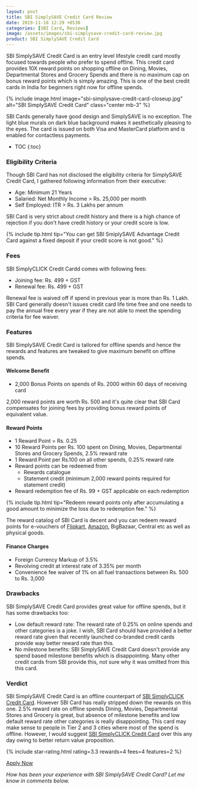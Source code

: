 ```yaml
---
layout: post
title: SBI SimplySAVE Credit Card Review
date: 2019-11-10 12:29 +0530
categories: [SBI Card, Reviews]
image: /assets/images/sbi-simplysave-credit-card-review.jpg
product: SBI SimplySAVE Credit Card
---
```


SBI SimplySAVE Credit Card is an entry level lifestyle credit card mostly focused towards people who prefer to spend offline. This credit card provides 10X reward points on shopping offline on Dining, Movies, Departmental Stores and Grocery Spends and there is no maximum cap on bonus reward points which is simply amazing. This is one of the best credit cards in India for beginners right now for offline spends.

{% include image.html image="sbi-simplysave-credit-card-closeup.jpg" alt="SBI SimplySAVE Credit Card" class="center mb-3" %}

SBI Cards generally have good design and SimplySAVE is no exception. The light blue murals on dark blue background makes it aesthetically pleasing to the eyes. The card is issued on both Visa and MasterCard platform and is enabled for contactless payments.

<!-- prettier-ignore -->
* TOC
{:toc}

### Eligibility Criteria

Though SBI Card has not disclosed the eligibility criteria for SimplySAVE Credit Card, I gathered following information from their executive:

- Age: Minimum 21 Years
- Salaried: Net Monthly Income > Rs. 25,000 per month
- Self Employed: ITR > Rs. 3 Lakhs per annum

SBI Card is very strict about credit history and there is a high chance of rejection if you don't have credit history or your credit score is low.

{% include tip.html tip="You can get SBI SmiplySAVE Advantage Credit Card against a fixed deposit if your credit score is not good." %}

### Fees

SBI SimplyCLICK Credit Cardd comes with following fees:

- Joining fee: Rs. 499 + GST
- Renewal fee: Rs. 499 + GST

Renewal fee is waived off if spend in previous year is more than Rs. 1 Lakh. SBI Card generally doesn't issues credit card life time free and one needs to pay the annual free every year if they are not able to meet the spending criteria for fee waiver.

### Features

SBI SimplySAVE Credit Card is tailored for offline spends and hence the rewards and features are tweaked to give maximum benefit on offline spends.

#### Welcome Benefit

- 2,000 Bonus Points on spends of Rs. 2000 within 60 days of receiving card

2,000 reward points are worth Rs. 500 and it's quite clear that SBI Card compensates for joining fees by providing bonus reward points of equivalent value.

#### Reward Points

- 1 Reward Point = Rs. 0.25
- 10 Reward Points per Rs. 100 spent on Dining, Movies, Departmental Stores and Grocery Spends, 2.5% reward rate
- 1 Reward Point per Rs.100 on all other spends, 0.25% reward rate
- Reward points can be redeemed from
  - Rewards catalogue
  - Statement credit (minimum 2,000 reward points required for statement credit)
- Reward redemption fee of Rs. 99 + GST applicable on each redemption

{% include tip.html tip="Redeem reward points only after accumulating a good amount to minimize the loss due to redemption fee." %}

The reward catalog of SBI Card is decent and you can redeem reward points for e-vouchers of [Flipkart](https://l.cardinfo.in/flipkart), [Amazon](https://l.cardinfo.in/amazon), BigBazaar, Central etc as well as physical goods.

#### Finance Charges

- Foreign Currency Markup of 3.5%
- Revolving credit at interest rate of 3.35% per month
- Convenience fee waiver of 1% on all fuel transactions between Rs. 500 to Rs. 3,000

### Drawbacks

SBI SimplySAVE Credit Card provides great value for offline spends, but it has some drawbacks too:

- Low default reward rate: The reward rate of 0.25% on online spends and other categories is a joke. I wish, SBI Card should have provided a better reward rate given that recently launched co-branded credit cards provide way better reward rate than this.
- No milestone benefits: SBI SimplySAVE Credit Card doesn't provide any spend based milestone benefits which is disappointing. Many other credit cards from SBI provide this, not sure why it was omitted from this this card.

### Verdict

SBI SimplySAVE Credit Card is an offline counterpart of [SBI SimplyCLICK Credit Card](/sbi-simplyclick-credit-card-review/). However SBI Card has really stripped down the rewards on this one. 2.5% reward rate on offline spends Dining, Movies, Departmental Stores and Grocery is great, but absence of milestone benefits and low default reward rate other categories is really disappointing. This card may make sense to people in Tier 2 and 3 cities where most of the spend is offline. However, I would suggest [SBI SimplyCLICK Credit Card](/sbi-simplyclick-credit-card-review/) over this any day owing to better return value proposition.

{% include star-rating.html rating=3.3 rewards=4 fees=4 features=2 %}

<a href="https://l.cardinfo.in/simplysave" target="_blank" class="btn btn-lg btn-danger btn-block post-element mt-2" rel="noopener"><i class="ci-pen"></i> Apply Now</a>

_How has been your experience with SBI SimplySAVE Credit Card? Let me know in comments below._
